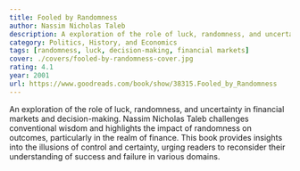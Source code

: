 ```yaml
---
title: Fooled by Randomness
author: Nassim Nicholas Taleb
description: A exploration of the role of luck, randomness, and uncertainty in financial markets and decision-making.
category: Politics, History, and Economics
tags: [randomness, luck, decision-making, financial markets]
cover: ./covers/fooled-by-randomness-cover.jpg
rating: 4.1
year: 2001
url: https://www.goodreads.com/book/show/38315.Fooled_by_Randomness
---
```


An exploration of the role of luck, randomness, and uncertainty in financial markets and decision-making. Nassim Nicholas Taleb challenges conventional wisdom and highlights the impact of randomness on outcomes, particularly in the realm of finance. This book provides insights into the illusions of control and certainty, urging readers to reconsider their understanding of success and failure in various domains.
